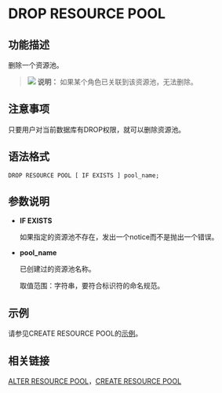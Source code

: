 # DROP RESOURCE POOL<a name="ZH-CN_TOPIC_0000001193987659"></a>

## 功能描述<a name="zh-cn_topic_0059778399_sa24aa65d84e94a079fb987b25652dd8d"></a>

删除一个资源池。

>![](public_sys-resources/icon-note.png) **说明：** 
>如果某个角色已关联到该资源池，无法删除。

## 注意事项<a name="zh-cn_topic_0059778399_sac7b2d84ed1a4b7fba5c5a6497f822c1"></a>

只要用户对当前数据库有DROP权限，就可以删除资源池。

## 语法格式<a name="zh-cn_topic_0059778399_s147ae6d344a249e1b923eedde3ba326a"></a>

```
DROP RESOURCE POOL [ IF EXISTS ] pool_name;
```

## 参数说明<a name="zh-cn_topic_0059778399_sb1f56ab4e3824ce58d2657a5745749f4"></a>

-   **IF EXISTS**

    如果指定的资源池不存在，发出一个notice而不是抛出一个错误。


-   **pool\_name**

    已创建过的资源池名称。

    取值范围：字符串，要符合标识符的命名规范。


## 示例<a name="zh-cn_topic_0059778399_s9b7c315e99ba4a41bfdb1f841109dda9"></a>

请参见CREATE RESOURCE POOL的[示例](CREATE-RESOURCE-POOL.md#zh-cn_topic_0059777569_s44181f6d005b4da1952aaeff4ef66e0e)。

## 相关链接<a name="zh-cn_topic_0059778399_s41faee269a414537919479fb56fc5a4d"></a>

[ALTER RESOURCE POOL](ALTER-RESOURCE-POOL.md)，[CREATE RESOURCE POOL](CREATE-RESOURCE-POOL.md)

